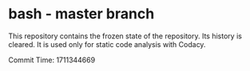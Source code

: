 # bash - master branch

This repository contains the frozen state of the repository.
Its history is cleared. It is used only for static code
analysis with Codacy.

Commit Time: 1711344669